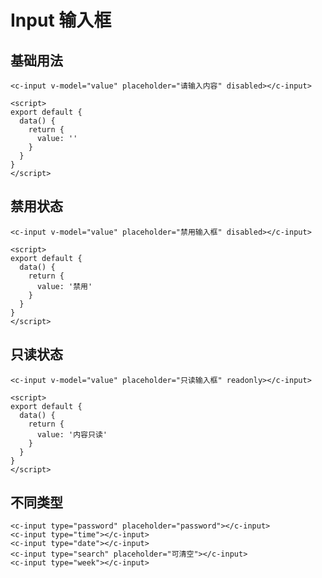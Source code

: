 # Input 输入框

## 基础用法

<ClientOnly>
<input-demo></input-demo>
</ClientOnly>

```vue
<c-input v-model="value" placeholder="请输入内容" disabled></c-input>

<script>
export default {
  data() {
    return {
      value: ''
    }
  }
}
</script>
```

## 禁用状态

<ClientOnly>
<input-disabled-demo></input-disabled-demo>
</ClientOnly>

```vue
<c-input v-model="value" placeholder="禁用输入框" disabled></c-input>

<script>
export default {
  data() {
    return {
      value: '禁用'
    }
  }
}
</script>
```

## 只读状态

<ClientOnly>
<input-readonly-demo></input-readonly-demo>
</ClientOnly>

```vue
<c-input v-model="value" placeholder="只读输入框" readonly></c-input>

<script>
export default {
  data() {
    return {
      value: '内容只读'
    }
  }
}
</script>
```

## 不同类型

<ClientOnly>
<input-type-demo></input-type-demo>
</ClientOnly>

```vue
<c-input type="password" placeholder="password"></c-input>
<c-input type="time"></c-input>
<c-input type="date"></c-input>
<c-input type="search" placeholder="可清空"></c-input>
<c-input type="week"></c-input>
```

